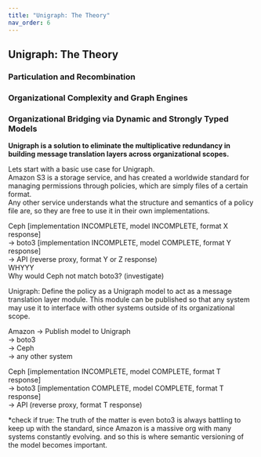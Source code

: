 ```yaml
---
title: "Unigraph: The Theory"
nav_order: 6
---
```


## Unigraph: The Theory

### Particulation and Recombination

### Organizational Complexity and Graph Engines

### Organizational Bridging via Dynamic and Strongly Typed Models

**Unigraph is a solution to eliminate the multiplicative redundancy in building message translation layers across organizational scopes.**

Lets start with a basic use case for Unigraph.<br>
Amazon S3 is a storage service, and has created a worldwide standard for managing permissions through policies, which are simply files of a certain format.<br>
Any other service understands what the structure and semantics of a policy file are, so they are free to use it in their own implementations.<br>

Ceph [implementation INCOMPLETE, model INCOMPLETE, format X response]<br>
-> boto3 [implementation INCOMPLETE, model COMPLETE, format Y response]<br>
-> API (reverse proxy, format Y or Z response)<br>
WHYYY<br>
Why would Ceph not match boto3? (investigate)

Unigraph: Define the policy as a Unigraph model to act as a message translation layer module. This module can be published so that any system may use it to interface with other systems outside of its organizational scope.

Amazon -> Publish model to Unigraph<br>
-> boto3<br>
-> Ceph<br>
-> any other system<br>

Ceph [implementation INCOMPLETE, model COMPLETE, format T response]<br>
-> boto3 [implementation COMPLETE, model COMPLETE, format T response]<br>
-> API (reverse proxy, format T response)<br>

\*check if true: The truth of the matter is even boto3 is always battling to keep up with the standard, since Amazon is a massive org with many systems constantly evolving. and so this is where semantic versioning of the model becomes important.
